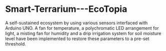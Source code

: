 # Smart-Terrarium---EcoTopia
A self-sustained ecosystem by using various sensors interfaced with Arduino UNO. A fan for temperature, a polychromatic LED arrangement for light, a misting fan for humidity and a drip irrigation system for soil moisture level have been implemented to restore these parameters to a pre-set threshold.

